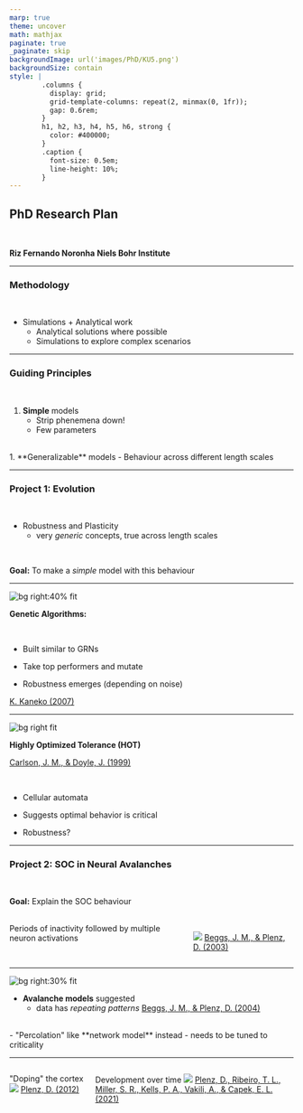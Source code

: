 ```yaml
---
marp: true
theme: uncover
math: mathjax
paginate: true
_paginate: skip
backgroundImage: url('images/PhD/KU5.png')
backgroundSize: contain
style: |
        .columns {
          display: grid;
          grid-template-columns: repeat(2, minmax(0, 1fr));
          gap: 0.6rem;
        }
        h1, h2, h3, h4, h5, h6, strong {
          color: #400000;
        }
        .caption {
          font-size: 0.5em;
          line-height: 10%;
        }
---
```




## PhD Research Plan

<br>

**Riz Fernando Noronha**
**Niels Bohr Institute**


---

### Methodology

<br>

- Simulations + Analytical work
  <br>
  - Analytical solutions where possible
  - Simulations to explore complex scenarios

---

### Guiding Principles

<br>

1. **Simple** models
   - Strip phenemena down!
   - Few parameters
<br>
1. **Generalizable** models
   - Behaviour across different length scales

---

### Project 1: Evolution

<br>

- Robustness and Plasticity
  - very _generic_ concepts, true across length scales

<br>

**Goal:** To make a _simple_ model with this behaviour

---

![bg right:40% fit](images/PhD/genetic_algorithm.png)

**Genetic Algorithms:**

<br>

- Built similar to GRNs

- Take top performers and mutate

- Robustness emerges (depending on noise)

<span class='caption'><a href='https://journals.plos.org/plosone/article?id=10.1371/journal.pone.0000434'>K. Kaneko (2007)</a></span>

---

![bg right fit](images/PhD/highly_optimized_tolerance.png)


**Highly Optimized Tolerance (HOT)**

<span class='caption'><a href='https://journals.aps.org/pre/abstract/10.1103/PhysRevE.60.1412'>Carlson, J. M., & Doyle, J. (1999)</a></span>

<br>  

- Cellular automata

- Suggests optimal behavior is critical

- Robustness? 

---

### Project 2: SOC in Neural Avalanches

<br>

**Goal:** Explain the SOC behaviour

<br>

<div class='columns'>
Periods of inactivity followed by multiple neuron activations

<img src="images/PhD/neuronal_avalanche.png" style="max-width: 100%; "></img>
<span class='caption'><a href='https://www.jneurosci.org/content/23/35/11167.short'>Beggs, J. M., & Plenz, D. (2003)</a></span>
</div>

---

![bg right:30% fit](images/PhD/neuronal_avalanche_periodic.png)

- **Avalanche models** suggested
  - data has _repeating patterns_
    <span class='caption'><a href='https://pubmed.ncbi.nlm.nih.gov/15175392/'>Beggs, J. M., & Plenz, D. (2004)</a></span>
<br>
- "Percolation" like **network model** instead
  - needs to be tuned to criticality
  
---

<div class='columns'>

"Doping" the cortex
<img src="images/PhD/neuronal_avalanche_doped.png" style="max-width: 100%; "></img> 
<span class='caption'> <a href='https://link.springer.com/article/10.1140/epjst/e2012-01575-5'>Plenz, D. (2012)</a> </span>


Development over time
<img src="images/PhD/avalanche_development.png" style="max-width: 70%; "></img> 
<span class='caption'> <a href='https://www.frontiersin.org/articles/10.3389/fphy.2021.639389/full'>Plenz, D., Ribeiro, T. L., Miller, S. R., Kells, P. A., Vakili, A., & Capek, E. L. (2021)</a> </span>

</div>
